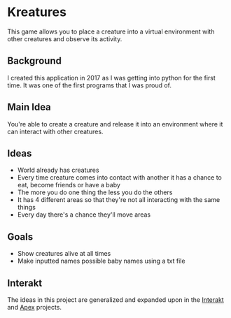 # Kreatures
This game allows you to place a creature into a virtual environment with other creatures and observe its activity.

## Background
I created this application in 2017 as I was getting into python for the first time. It was one of the first programs that I was proud of.

## Main Idea
You're able to create a creature and release it into an environment where it can interact with other creatures.

## Ideas
- World already has creatures
- Every time creature comes into contact with another it has a chance to eat, become friends or have a baby
- The more you do one thing the less you do the others
- It has 4 different areas so that they're not all interacting with the same things
- Every day there's a chance they'll move areas

## Goals
- Show creatures alive at all times
- Make inputted names possible baby names using a txt file

## Interakt
The ideas in this project are generalized and expanded upon in the [Interakt](https://github.com/Stephenson-Software/Interakt) and [Apex](https://github.com/Stephenson-Software/Apex) projects.
